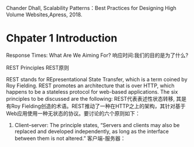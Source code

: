 
Chander Dhall, Scalability Patterns：Best Practices for Designing High Volume Websites,Apress, 2018. 

# Chpater 1 Introduction

Response Times: What Are We Aiming For? 响应时间:我们的目的是为了什么?

REST Principles REST原则

REST stands for REpresentational State Transfer, which is a term coined by Roy Fielding. REST promotes an architecture that is over HTTP, which happens to be a stateless protocol for web-based applications. The six principles to be discussed are the following:
REST代表表述性状态转移, 其是有Roy Fielding创造的术语。REST推动了一种在HTTP之上的架构，其针对基于Web应用使用一种无状态的协议。要讨论的六个原则如下：
1. Client–server: The principle states, “Servers and clients may also be replaced and developed
independently, as long as the interface between them is not altered.” 客户端-服务器：
